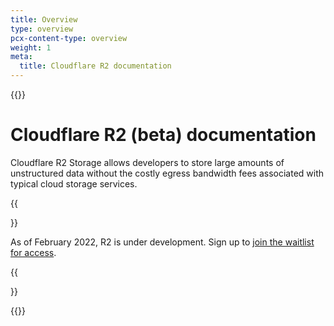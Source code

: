 ```yaml
---
title: Overview
type: overview
pcx-content-type: overview
weight: 1
meta:
  title: Cloudflare R2 documentation
---
```


{{<content-column>}}

# Cloudflare R2 (beta) documentation

Cloudflare R2 Storage allows developers to store large amounts of unstructured data without the costly egress bandwidth fees associated with typical cloud storage services.

{{<Aside type="note" header="Beta registration">}}

As of February 2022, R2 is under development. Sign up to [join the waitlist for access](https://www.cloudflare.com/r2-storage/).

{{</Aside>}}

{{</content-column>}}